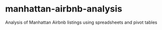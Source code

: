 # manhattan-airbnb-analysis
Analysis of Manhattan Airbnb listings using spreadsheets and pivot tables
